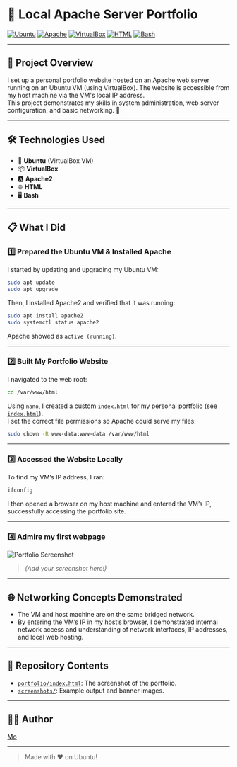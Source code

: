 # 🌈 Local Apache Server Portfolio

[![Ubuntu](https://img.shields.io/badge/Ubuntu-20.04-orange?logo=ubuntu)](https://ubuntu.com/)
[![Apache](https://img.shields.io/badge/Apache-2.4-brightgreen?logo=apache)](https://httpd.apache.org/)
[![VirtualBox](https://img.shields.io/badge/VirtualBox-6.1-blue?logo=virtualbox)](https://www.virtualbox.org/)
[![HTML](https://img.shields.io/badge/HTML5-E34F26?logo=html5&logoColor=white)](https://developer.mozilla.org/docs/Web/HTML)
[![Bash](https://img.shields.io/badge/Bash-4.4-1f425f?logo=gnu-bash)](https://www.gnu.org/software/bash/)

---

## 🎯 Project Overview

I set up a personal portfolio website hosted on an Apache web server running on an Ubuntu VM (using VirtualBox). The website is accessible from my host machine via the VM's local IP address.  
This project demonstrates my skills in system administration, web server configuration, and basic networking. 🚀

---

## 🛠️ Technologies Used

- 🐧 **Ubuntu** (VirtualBox VM)
- 📦 **VirtualBox**
- 🅰️ **Apache2**
- 🌐 **HTML**
- 🖥️ **Bash**

---

## 📋 What I Did

### 1️⃣ Prepared the Ubuntu VM & Installed Apache

I started by updating and upgrading my Ubuntu VM:

```bash
sudo apt update
sudo apt upgrade
```

Then, I installed Apache2 and verified that it was running:

```bash
sudo apt install apache2
sudo systemctl status apache2
```
Apache showed as `active (running)`.

---

### 2️⃣ Built My Portfolio Website

I navigated to the web root:

```bash
cd /var/www/html
```

Using `nano`, I created a custom `index.html` for my personal portfolio (see [`index.html`](index.html)).  
I set the correct file permissions so Apache could serve my files:

```bash
sudo chown -R www-data:www-data /var/www/html
```

---

### 3️⃣ Accessed the Website Locally

To find my VM’s IP address, I ran:

```bash
ifconfig
```

I then opened a browser on my host machine and entered the VM’s IP, successfully accessing the portfolio site.

---

### 4️⃣ Admire my first webpage

![Portfolio Screenshot](screenshots/portfolio.png)
> *(Add your screenshot here!)*

---

## 🌐 Networking Concepts Demonstrated

- The VM and host machine are on the same bridged network.
- By entering the VM’s IP in my host’s browser, I demonstrated internal network access and understanding of network interfaces, IP addresses, and local web hosting.

---

## 📂 Repository Contents

- [`portfolio/index.html`](portfolio/index.html): The screenshot of the portfolio.
- [`screenshots/`](screenshots/): Example output and banner images.

---

## 🧑‍💻 Author

[Mo](https://github.com/mo-oh)

---

> Made with ❤️ on Ubuntu!
